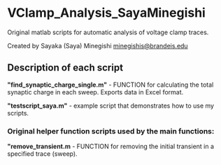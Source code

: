 # VClamp_Analysis_SayaMinegishi
Original matlab scripts for automatic analysis of voltage clamp traces.

Created by Sayaka (Saya) Minegishi
minegishis@brandeis.edu

## Description of each script
**"find_synaptic_charge_single.m"** - FUNCTION for calculating the total synaptic charge in each sweep. Exports data in Excel format. 

**"testscript_saya.m"** - example script that demonstrates how to use my scripts.


### Original helper function scripts used by the main functions:
**"remove_transient.m** - FUNCTION for removing the initial transient in a specified trace (sweep). 
